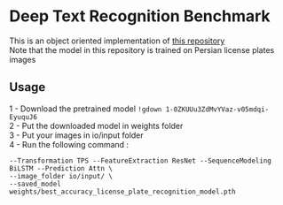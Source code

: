 # Deep Text Recognition Benchmark  
This is an object oriented implementation of [this repository](https://github.com/clovaai/deep-text-recognition-benchmark.git)  
Note that the model in this repository is trained on Persian license plates images

## Usage  
1 - Download the pretrained model 
``` !gdown 1-0ZKUUu3ZdMvYVaz-v05mdqi-EyuquJ6 ```  
2 - Put the downloaded model in weights folder  
3 - Put your images in io/input folder  
4 - Run the following command :  
``` python3 main.py \
--Transformation TPS --FeatureExtraction ResNet --SequenceModeling BiLSTM --Prediction Attn \
--image_folder io/input/ \
--saved_model weights/best_accuracy_license_plate_recognition_model.pth
